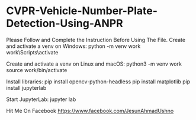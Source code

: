 # CVPR-Vehicle-Number-Plate-Detection-Using-ANPR
Please Follow and Complete the Instruction Before Using The File. 
Create and activate a venv on Windows:
python -m venv work
work\Scripts\activate

Create and activate a venv on Linux and macOS:
python3 -m venv work
source work/bin/activate

Install libraries:
pip install opencv-python-headless
pip install matplotlib
pip install jupyterlab

Start JupyterLab:
jupyter lab


Hit Me On Facebook
https://www.facebook.com/JesunAhmadUshno
